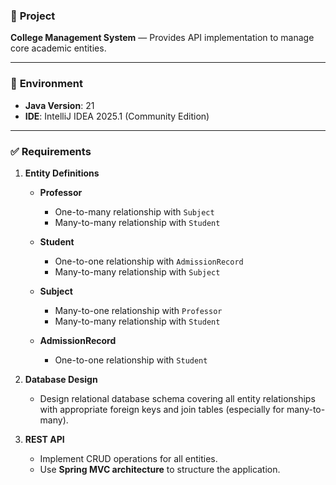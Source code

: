 ### 📘 **Project**

**College Management System** — Provides API implementation to manage core academic entities.

---

### 🧪 **Environment**

* **Java Version**: 21
* **IDE**: IntelliJ IDEA 2025.1 (Community Edition)

---

### ✅ **Requirements**

1. **Entity Definitions**

    * **Professor**

        * One-to-many relationship with `Subject`
        * Many-to-many relationship with `Student`
    * **Student**

        * One-to-one relationship with `AdmissionRecord`
        * Many-to-many relationship with `Subject`
    * **Subject**

        * Many-to-one relationship with `Professor`
        * Many-to-many relationship with `Student`
    * **AdmissionRecord**

        * One-to-one relationship with `Student`

2. **Database Design**

    * Design relational database schema covering all entity relationships with appropriate foreign keys and join tables (especially for many-to-many).

3. **REST API**

    * Implement CRUD operations for all entities.
    * Use **Spring MVC architecture** to structure the application.
